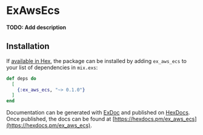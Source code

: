 # ExAwsEcs

**TODO: Add description**

## Installation

If [available in Hex](https://hex.pm/docs/publish), the package can be installed
by adding `ex_aws_ecs` to your list of dependencies in `mix.exs`:

```elixir
def deps do
  [
    {:ex_aws_ecs, "~> 0.1.0"}
  ]
end
```

Documentation can be generated with [ExDoc](https://github.com/elixir-lang/ex_doc)
and published on [HexDocs](https://hexdocs.pm). Once published, the docs can
be found at [https://hexdocs.pm/ex_aws_ecs](https://hexdocs.pm/ex_aws_ecs).

